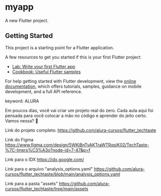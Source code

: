 # myapp

A new Flutter project.

## Getting Started

This project is a starting point for a Flutter application.

A few resources to get you started if this is your first Flutter project:

- [Lab: Write your first Flutter app](https://docs.flutter.dev/get-started/codelab)
- [Cookbook: Useful Flutter samples](https://docs.flutter.dev/cookbook)

For help getting started with Flutter development, view the
[online documentation](https://docs.flutter.dev/), which offers tutorials,
samples, guidance on mobile development, and a full API reference.


keyword: ALURA

Em poucos dias, você vai criar um projeto real do zero. Cada aula aqui foi pensada para você colocar a mão no código e aprender do jeito certo. Vamos nessa? 🚀

Link do projeto completo: https://github.com/alura-cursos/flutter_techtaste

Link do Figma https://www.figma.com/design/5WKjBnTvAKTraWTRqsjK02/TechTaste-%7C-Imers%C3%A3o?node-id=7-47&p=f

Link para o IDX https://idx.google.com/

Link para o arquivo "analysis_options.yaml"  https://github.com/alura-cursos/flutter_techtaste/blob/main/analysis_options.yaml

Link para a pasta "assets" https://github.com/alura-cursos/flutter_techtaste/tree/main/assets